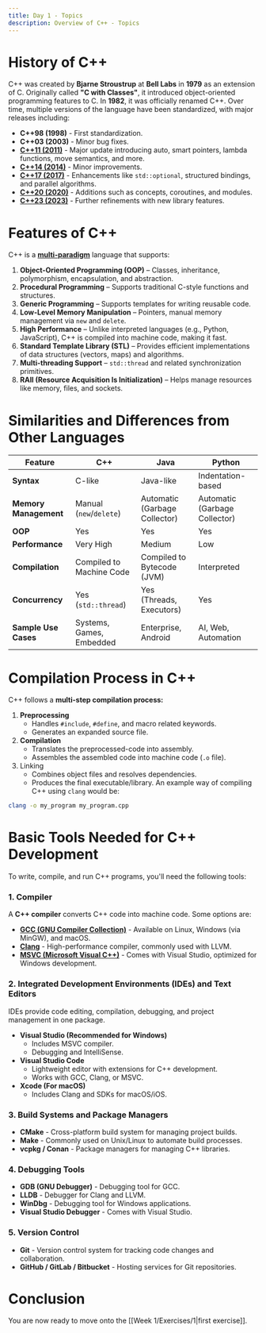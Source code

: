 ```yaml
---
title: Day 1 - Topics
description: Overview of C++ - Topics
---
```

# History of C++
C++ was created by **Bjarne Stroustrup** at **Bell Labs** in **1979** as an extension of C. Originally called **"C with Classes"**, it introduced object-oriented programming features to C. In **1982**, it was officially renamed C++. Over time, multiple versions of the language have been standardized, with major releases including:
- **C++98 (1998)** - First standardization.
- **C++03 (2003)** - Minor bug fixes.
- [**C++11 (2011)**](https://en.cppreference.com/w/cpp/11) - Major update introducing auto, smart pointers, lambda functions, move semantics, and more.
- **[C++14 (2014)](https://en.cppreference.com/w/cpp/14)** - Minor improvements.
- [**C++17 (2017)**](https://en.cppreference.com/w/cpp/17) - Enhancements like `std::optional`, structured bindings, and parallel algorithms.
- [**C++20 (2020)**](https://en.cppreference.com/w/cpp/20) - Additions such as concepts, coroutines, and modules.
- [**C++23 (2023)**](https://en.cppreference.com/w/cpp/23) - Further refinements with new library features.
# Features of C++
C++ is a **[multi-paradigm](https://en.wikipedia.org/wiki/Programming_paradigm)** language that supports:
1. **Object-Oriented Programming (OOP)** – Classes, inheritance, polymorphism, encapsulation, and abstraction.
2. **Procedural Programming** – Supports traditional C-style functions and structures.
3. **Generic Programming** – Supports templates for writing reusable code.
4. **Low-Level Memory Manipulation** – Pointers, manual memory management via `new` and `delete`.
5. **High Performance** – Unlike interpreted languages (e.g., Python, JavaScript), C++ is compiled into machine code, making it fast.
6. **Standard Template Library (STL)** – Provides efficient implementations of data structures (vectors, maps) and algorithms.
7. **Multi-threading Support** – `std::thread` and related synchronization primitives.
8. **RAII (Resource Acquisition Is Initialization)** – Helps manage resources like memory, files, and sockets.
# Similarities and Differences from Other Languages

| Feature               | C++                      | Java                          | Python                        |
| --------------------- | ------------------------ | ----------------------------- | ----------------------------- |
| **Syntax**            | C-like                   | Java-like                     | Indentation-based             |
| **Memory Management** | Manual (`new`/`delete`)  | Automatic (Garbage Collector) | Automatic (Garbage Collector) |
| **OOP**               | Yes                      | Yes                           | Yes                           |
| **Performance**       | Very High                | Medium                        | Low                           |
| **Compilation**       | Compiled to Machine Code | Compiled to Bytecode (JVM)    | Interpreted                   |
| **Concurrency**       | Yes (`std::thread`)      | Yes (Threads, Executors)      | Yes                           |
| **Sample Use Cases**  | Systems, Games, Embedded | Enterprise, Android           | AI, Web, Automation           |
# Compilation Process in C++
C++ follows a **multi-step compilation process:**
1. **Preprocessing**
	- Handles `#include`, `#define`, and macro related keywords.
	- Generates an expanded source file.
2. **Compilation**
	- Translates the preprocessed-code into assembly.
	- Assembles the assembled code into machine code (`.o` file).
3. Linking
	- Combines object files and resolves dependencies.
	- Produces the final executable/library.
An example way of compiling C++ using `clang` would be:
```bash
clang -o my_program my_program.cpp
```
# Basic Tools Needed for C++ Development
To write, compile, and run C++ programs, you'll need the following tools:
### 1. Compiler
A **C++ compiler** converts C++ code into machine code. Some options are:
- [**GCC (GNU Compiler Collection)**](https://gcc.gnu.org/) - Available on Linux, Windows (via MinGW), and macOS.
- [**Clang**](https://clang.llvm.org/) - High-performance compiler, commonly used with LLVM.
- [**MSVC (Microsoft Visual C++)**](https://visualstudio.microsoft.com/) - Comes with Visual Studio, optimized for Windows development.
### 2. Integrated Development Environments (IDEs) and Text Editors
IDEs provide code editing, compilation, debugging, and project management in one package.
- **Visual Studio (Recommended for Windows)**
	- Includes MSVC compiler.
	- Debugging and IntelliSense.
- **Visual Studio Code**
	- Lightweight editor with extensions for C++ development.
	- Works with GCC, Clang, or MSVC.
- **Xcode (For macOS)**
	- Includes Clang and SDKs for macOS/iOS.
### 3. Build Systems and Package Managers
- **CMake** - Cross-platform build system for managing project builds.
- **Make** - Commonly used on Unix/Linux to automate build processes.
- **vcpkg / Conan** - Package managers for managing C++ libraries.
### 4. Debugging Tools
- **GDB (GNU Debugger)** - Debugging tool for GCC.
- **LLDB** - Debugger for Clang and LLVM.
- **WinDbg** - Debugging tool for Windows applications.
- **Visual Studio Debugger** - Comes with Visual Studio.
### 5. Version Control
- **Git** - Version control system for tracking code changes and collaboration.
- **GitHub / GitLab / Bitbucket** - Hosting services for Git repositories.
# Conclusion
You are now ready to move onto the [[Week 1/Exercises/1|first exercise]].